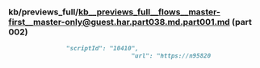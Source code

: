 ### kb/previews_full/kb__previews_full__flows__master-first__master-only@guest.har.part038.md.part001.md (part 002)

```md
                "scriptId": "10410",
                                  "url": "https://n95820
```

```
